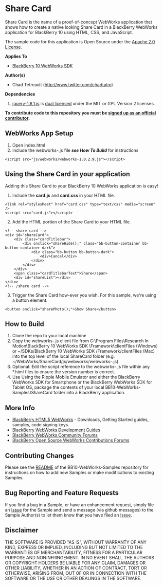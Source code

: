# Share Card

Share Card is the name of a proof-of-concept WebWorks application that shows how to create a native looking Share Card in a BlackBerry WebWorks application for BlackBerry 10 using HTML, CSS, and JavaScript.

The sample code for this application is Open Source under the [Apache 2.0 License](http://www.apache.org/licenses/LICENSE-2.0.html).

**Applies To**

* [BlackBerry 10 WebWorks SDK](https://developer.blackberry.com/html5/download/sdk) 

**Author(s)** 

* Chad Tetreault (http://www.twitter.com/chadtatro)

**Dependencies**

1. [jquery-1.8.1.js](http://code.jquery.com/jquery-1.7.2.js) is [dual licensed](http://jquery.org/license/) under the MIT or GPL Version 2 licenses.

**To contribute code to this repository you must be [signed up as an official contributor](http://blackberry.github.com/howToContribute.html).**

## WebWorks App Setup
1. Open index.html
2. Include the webworks-.js file ***see How To Build*** for instructions

```
<script src="js/webworks/webworks-1.0.2.9.js"></script>
```
## Using the Share Card in your application

Adding this Share Card to your BlackBerry 10 WebWorks application is easy!

1. Include the **card.js** and **card.css** in your HTML file.

```
<link rel="stylesheet" href="card.css" type="text/css" media="screen" />
<script src="card.js"></script>
```

2. Add the HTML portion of the Share Card to your HTML file.

```
<!-- share card -->
<div id="shareCard">
    <div class="cardTitlebar">
        <div onclick="shareHide();" class="bb-button-container bb-button-container-dark">
            <div class="bb-button bb-button-dark">
                <div>Cancel</div>
            </div>
        </div>
    </div>
    <span class="cardTitlebarText">Share</span>
    <div id="shareList"></div>
</div>
<!-- /share card -->
```

3. Trigger the Share Card how-ever you wish.  For this sample, we're using a button element.

```
<button onclick="sharePhoto();">Show Share</button>
```



## How to Build

1. Clone the repo to your local machine
2. Copy the webworks-.js client file from C:\Program Files\Research In Motion\BlackBerry 10 WebWorks SDK \Framework\clientFiles (Windows) or ~/SDKs/BlackBerry 10 WebWorks SDK /Framework/clientFiles (Mac) into the top level of the local ShareCard folder (e.g. ~/WebWorks/ShareCard/js/webworks/webworks-.js).
3. Optional: Edit the script reference to the webworks-.js file within any *.html files to ensure the version number is correct.
4. Use Using the Ripple Mobile Emulator and either the BlackBerry WebWorks SDK for Smartphone or the BlackBerry WebWorks SDK for Tablet OS, package the contents of your local BB10-WebWorks-Samples/ShareCard folder into a BlackBerry application.

## More Info

* [BlackBerry HTML5 WebWorks](https://bdsc.webapps.blackberry.com/html5/) - Downloads, Getting Started guides, samples, code signing keys.
* [BlackBerry WebWorks Development Guides](https://bdsc.webapps.blackberry.com/html5/documentation)
* [BlackBerry WebWorks Community Forums](http://supportforums.blackberry.com/t5/Web-and-WebWorks-Development/bd-p/browser_dev)
* [BlackBerry Open Source WebWorks Contributions Forums](http://supportforums.blackberry.com/t5/BlackBerry-WebWorks/bd-p/ww_con)

## Contributing Changes

Please see the [README](https://github.com/blackberry/BB10-WebWorks-Samples) of the BB10-WebWorks-Samples repository for instructions on how to add new Samples or make modifications to existing Samples.

## Bug Reporting and Feature Requests

If you find a bug in a Sample, or have an enhancement request, simply file an [Issue](https://github.com/blackberry/BB10-WebWorks-Samples/issues) for the Sample and send a message (via github messages) to the Sample Author(s) to let them know that you have filed an [Issue](https://github.com/blackberry/BB10-WebWorks-Samples/issues).

## Disclaimer

THE SOFTWARE IS PROVIDED "AS IS", WITHOUT WARRANTY OF ANY KIND, EXPRESS OR IMPLIED, INCLUDING BUT NOT LIMITED TO THE WARRANTIES OF MERCHANTABILITY, FITNESS FOR A PARTICULAR PURPOSE AND NONINFRINGEMENT. IN NO EVENT SHALL THE AUTHORS OR COPYRIGHT HOLDERS BE LIABLE FOR ANY CLAIM, DAMAGES OR OTHER LIABILITY, WHETHER IN AN ACTION OF CONTRACT, TORT OR OTHERWISE, ARISING FROM, OUT OF OR IN CONNECTION WITH THE SOFTWARE OR THE USE OR OTHER DEALINGS IN THE SOFTWARE.

